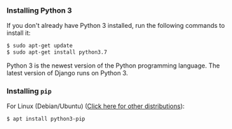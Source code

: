 ### Installing Python 3
If you don't already have Python 3 installed, run the following commands to install it:
```bash
$ sudo apt-get update
$ sudo apt-get install python3.7
```
Python 3 is the newest version of the Python programming language. The latest version of Django runs on Python 3.

### Installing `pip`
For Linux (Debian/Ubuntu) ([Click here for other distributions](https://www.tecmint.com/install-pip-in-linux/)):
```bash
$ apt install python3-pip
```